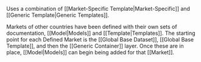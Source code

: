 

Uses a combination of [[Market-Specific Template|Market-Specific]] and [[Generic Template|Generic Templates]].

Markets of other countries have been defined with their own sets of documentation, [[Model|Models]] and [[Template|Templates]]. The starting point for each Defined Market is the [[Global Base Dataset]], [[Global Base Template]], and then the [[Generic Container]] layer. Once these are in place, [[Model|Models]] can begin being added for that [[Market]].

